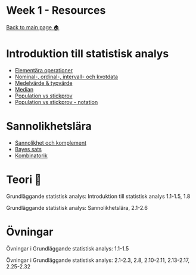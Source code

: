 # Week 1 - Resources

[Back to main page :house:](https://github.com/aleylani/statistical-methods)

# Introduktion till statistisk analys

- [Elementära operationer](https://www.youtube.com/watch?v=e30CHWA1m7A)
- [Nominal-, ordinal-, intervall- och kvotdata](https://www.youtube.com/watch?v=5Yh-9xdJzAs&t)
- [Medelvärde & typvärde](https://www.youtube.com/watch?v=QDbnHwm7OHQ)
- [Median](https://www.youtube.com/watch?v=VHXB9KpjOc8)
- [Population vs stickprov](https://www.youtube.com/watch?v=eIZD1BFfw8E)
- [Population vs stickprov - notation](https://www.youtube.com/watch?v=Mb9BuEkbaHQ)

# Sannolikhetslära

- [Sannolikhet och komplement](https://www.youtube.com/watch?v=0T-CaQCiSf4)
- [Bayes sats](https://www.youtube.com/watch?v=cqTwHnNbc8g)
- [Kombinatorik](https://www.youtube.com/watch?v=XJnIdRXUi7A)


# Teori :book:

Grundläggande statistisk analys: Introduktion till statistisk analys 1.1-1.5, 1.8

Grundläggande statistisk analys: Sannolikhetslära, 2.1-2.6

# Övningar

Övningar i Grundläggande statistisk analys: 1.1-1.5

Övningar i Grundläggande statistisk analys: 2.1-2.3, 2.8, 2.10-2.11, 2.13-2.17, 2.25-2.32

